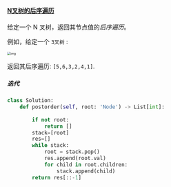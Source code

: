 #### [N叉树的后序遍历](https://leetcode-cn.com/problems/n-ary-tree-postorder-traversal/)

给定一个 N 叉树，返回其节点值的*后序遍历*。

例如，给定一个 `3叉树` :

 

<img src="https://assets.leetcode-cn.com/aliyun-lc-upload/uploads/2018/10/12/narytreeexample.png" alt="img" style="zoom:50%;" />

 

返回其后序遍历: `[5,6,3,2,4,1]`.

##### 迭代

```python
class Solution:
    def postorder(self, root: 'Node') -> List[int]:
        
        if not root:
            return []
        stack=[root]
        res=[]
        while stack:
            root = stack.pop()
            res.append(root.val)
            for child in root.children:
                stack.append(child)
        return res[::-1]
```

